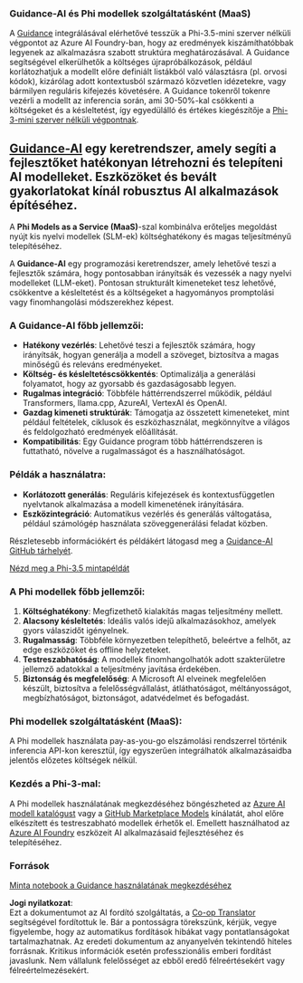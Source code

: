 <!--
CO_OP_TRANSLATOR_METADATA:
{
  "original_hash": "bd049872f37c3079c87d4fe17109cea0",
  "translation_date": "2025-05-09T07:40:57+00:00",
  "source_file": "md/01.Introduction/01/01.Guidance.md",
  "language_code": "hu"
}
-->
### Guidance-AI és Phi modellek szolgáltatásként (MaaS)
A [Guidance](https://github.com/guidance-ai/guidance) integrálásával elérhetővé tesszük a Phi-3.5-mini szerver nélküli végpontot az Azure AI Foundry-ban, hogy az eredmények kiszámíthatóbbak legyenek az alkalmazásra szabott struktúra meghatározásával. A Guidance segítségével elkerülhetők a költséges újrapróbálkozások, például korlátozhatjuk a modellt előre definiált listákból való választásra (pl. orvosi kódok), kizárólag adott kontextusból származó közvetlen idézetekre, vagy bármilyen reguláris kifejezés követésére. A Guidance tokenről tokenre vezérli a modellt az inferencia során, ami 30-50%-kal csökkenti a költségeket és a késleltetést, így egyedülálló és értékes kiegészítője a [Phi-3-mini szerver nélküli végpontnak](https://aka.ms/try-phi3.5mini).

## [**Guidance-AI**](https://github.com/guidance-ai/guidance) egy keretrendszer, amely segíti a fejlesztőket hatékonyan létrehozni és telepíteni AI modelleket. Eszközöket és bevált gyakorlatokat kínál robusztus AI alkalmazások építéséhez.

A **Phi Models as a Service (MaaS)**-szal kombinálva erőteljes megoldást nyújt kis nyelvi modellek (SLM-ek) költséghatékony és magas teljesítményű telepítéséhez.

A **Guidance-AI** egy programozási keretrendszer, amely lehetővé teszi a fejlesztők számára, hogy pontosabban irányítsák és vezessék a nagy nyelvi modelleket (LLM-eket). Pontosan strukturált kimeneteket tesz lehetővé, csökkentve a késleltetést és a költségeket a hagyományos promptolási vagy finomhangolási módszerekhez képest.

### A Guidance-AI főbb jellemzői:
- **Hatékony vezérlés**: Lehetővé teszi a fejlesztők számára, hogy irányítsák, hogyan generálja a modell a szöveget, biztosítva a magas minőségű és releváns eredményeket.
- **Költség- és késleltetéscsökkentés**: Optimalizálja a generálási folyamatot, hogy az gyorsabb és gazdaságosabb legyen.
- **Rugalmas integráció**: Többféle háttérrendszerrel működik, például Transformers, llama.cpp, AzureAI, VertexAI és OpenAI.
- **Gazdag kimeneti struktúrák**: Támogatja az összetett kimeneteket, mint például feltételek, ciklusok és eszközhasználat, megkönnyítve a világos és feldolgozható eredmények előállítását.
- **Kompatibilitás**: Egy Guidance program több háttérrendszeren is futtatható, növelve a rugalmasságot és a használhatóságot.

### Példák a használatra:
- **Korlátozott generálás**: Reguláris kifejezések és kontextusfüggetlen nyelvtanok alkalmazása a modell kimenetének irányítására.
- **Eszközintegráció**: Automatikus vezérlés és generálás váltogatása, például számológép használata szöveggenerálási feladat közben.

Részletesebb információkért és példákért látogasd meg a [Guidance-AI GitHub tárhelyét](https://github.com/guidance-ai/guidance).

[Nézd meg a Phi-3.5 mintapéldát](../../../../../code/01.Introduce/guidance.ipynb)

### A Phi modellek főbb jellemzői:
1. **Költséghatékony**: Megfizethető kialakítás magas teljesítmény mellett.
2. **Alacsony késleltetés**: Ideális valós idejű alkalmazásokhoz, amelyek gyors válaszidőt igényelnek.
3. **Rugalmasság**: Többféle környezetben telepíthető, beleértve a felhőt, az edge eszközöket és offline helyzeteket.
4. **Testreszabhatóság**: A modellek finomhangolhatók adott szakterületre jellemző adatokkal a teljesítmény javítása érdekében.
5. **Biztonság és megfelelőség**: A Microsoft AI elveinek megfelelően készült, biztosítva a felelősségvállalást, átláthatóságot, méltányosságot, megbízhatóságot, biztonságot, adatvédelmet és befogadást.

### Phi modellek szolgáltatásként (MaaS):
A Phi modellek használata pay-as-you-go elszámolási rendszerrel történik inferencia API-kon keresztül, így egyszerűen integrálhatók alkalmazásaidba jelentős előzetes költségek nélkül.

### Kezdés a Phi-3-mal:
A Phi modellek használatának megkezdéséhez böngészheted az [Azure AI modell katalógust](https://ai.azure.com/explore/models) vagy a [GitHub Marketplace Models](https://github.com/marketplace/models) kínálatát, ahol előre elkészített és testreszabható modellek érhetők el. Emellett használhatod az [Azure AI Foundry](https://ai.azure.com) eszközeit AI alkalmazásaid fejlesztéséhez és telepítéséhez.

### Források
[Minta notebook a Guidance használatának megkezdéséhez](../../../../../code/01.Introduce/guidance.ipynb)

**Jogi nyilatkozat**:  
Ezt a dokumentumot az AI fordító szolgáltatás, a [Co-op Translator](https://github.com/Azure/co-op-translator) segítségével fordítottuk le. Bár a pontosságra törekszünk, kérjük, vegye figyelembe, hogy az automatikus fordítások hibákat vagy pontatlanságokat tartalmazhatnak. Az eredeti dokumentum az anyanyelvén tekintendő hiteles forrásnak. Kritikus információk esetén professzionális emberi fordítást javaslunk. Nem vállalunk felelősséget az ebből eredő félreértésekért vagy félreértelmezésekért.